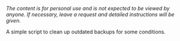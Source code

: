 *The content is for personal use and is not expected to be viewed by anyone. If necessary, leave a request and detailed instructions will be given.*

A simple script to clean up outdated backups for some conditions.
